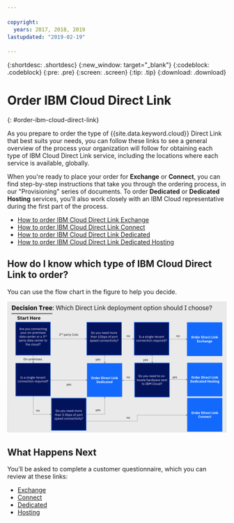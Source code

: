 ```yaml
---

copyright:
  years: 2017, 2018, 2019
lastupdated: "2019-02-19"

---
```


{:shortdesc: .shortdesc}
{:new_window: target="_blank"}
{:codeblock: .codeblock}
{:pre: .pre}
{:screen: .screen}
{:tip: .tip}
{:download: .download}

# Order IBM Cloud Direct Link
{: #order-ibm-cloud-direct-link}

As you prepare to order the type of {{site.data.keyword.cloud}} Direct Link that best suits your needs, you can follow these links to see a general overview of the process your organization will follow for obtaining each type of IBM Cloud Direct Link service, including the locations where each service is available, globally. 

When you're ready to place your order for **Exchange** or **Connect**, you can find step-by-step instructions that take you through the ordering process, in our "Provisioning" series of documents. To order **Dedicated** or **Dedicated Hosting** services, you'll also work closely with an IBM Cloud representative during the first part of the process.

* [How to order IBM Cloud Direct Link Exchange](/docs/infrastructure/direct-link/order-cloud-exchange.html)
* [How to order IBM Cloud Direct Link Connect](/docs/infrastructure/direct-link/order-connect.html)
* [How to order IBM Cloud Direct Link Dedicated](/docs/infrastructure/direct-link/order-nsp.html)
* [How to order IBM Cloud Direct Link Dedicated Hosting](/docs/infrastructure/direct-link/order-colocation.html)

## How do I know which type of IBM Cloud Direct Link to order?

You can use the flow chart in the figure to help you decide.

![direct-link-decision-tree](/images/direct-link-decision-tree.png)


## What Happens Next

You’ll be asked to complete a customer questionnaire, which you can review at these links:

* [Exchange](/docs/infrastructure/direct-link/questionnaire-exchange.html)
* [Connect](/docs/infrastructure/direct-link/questionnaire-connect.html)
* [Dedicated](/docs/infrastructure/direct-link/questionnaire-dedicated.html)
* [Hosting](/docs/infrastructure/direct-link/questionnaire-dedicated-hosting.html)
